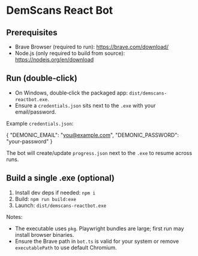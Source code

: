 # DemScans React Bot

## Prerequisites

- Brave Browser (required to run): https://brave.com/download/
- Node.js (only required to build from source): https://nodejs.org/en/download

## Run (double‑click)

- On Windows, double‑click the packaged app: `dist/demscans-reactbot.exe`.
- Ensure a `credentials.json` sits next to the `.exe` with your email/password.

Example `credentials.json`:

{
"DEMONIC_EMAIL": "you@example.com",
"DEMONIC_PASSWORD": "your-password"
}

The bot will create/update `progress.json` next to the `.exe` to resume across runs.

## Build a single .exe (optional)

1. Install dev deps if needed: `npm i`
2. Build: `npm run build:exe`
3. Launch: `dist/demscans-reactbot.exe`

Notes:

- The executable uses `pkg`. Playwright bundles are large; first run may install browser binaries.
- Ensure the Brave path in `bot.ts` is valid for your system or remove `executablePath` to use default Chromium.
